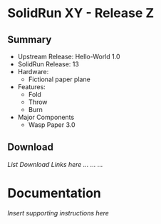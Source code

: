 # SolidRun XY - Release Z

## Summary

- Upstream Release: Hello-World 1.0
- SolidRun Release: 13
- Hardware:
  - Fictional paper plane
- Features:
  - Fold
  - Throw
  - Burn
- Major Components
  - Wasp Paper 3.0

## Download

*List Download Links here ... ... ...*

# Documentation

*Insert supporting instructions here*
